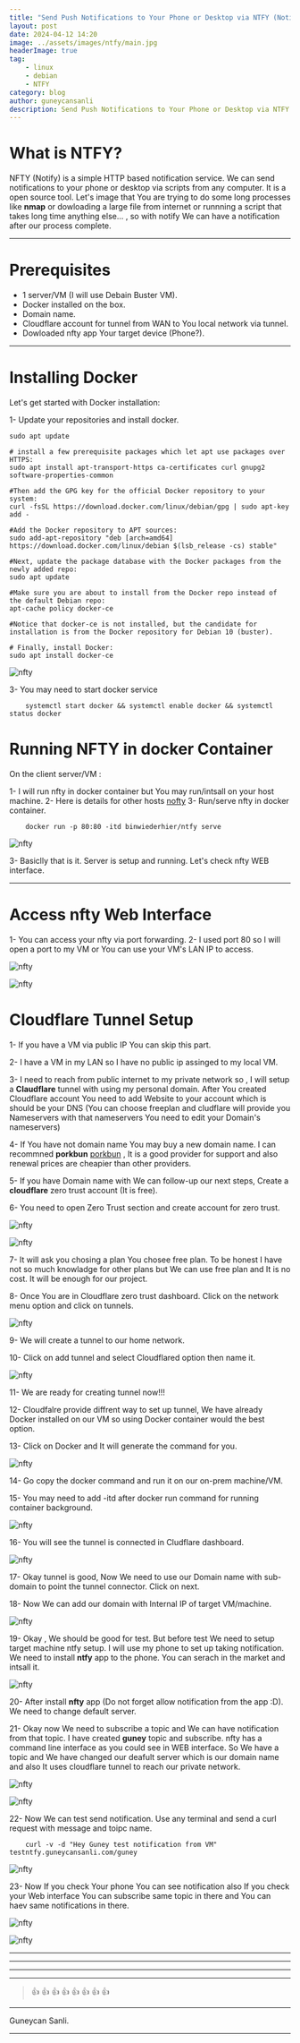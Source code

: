 ```yaml
---
title: "Send Push Notifications to Your Phone or Desktop via NTFY (Notify)"
layout: post
date: 2024-04-12 14:20
image: ../assets/images/ntfy/main.jpg
headerImage: true
tag:
    - linux
    - debian
    - NTFY
category: blog
author: guneycansanli
description: Send Push Notifications to Your Phone or Desktop via NTFY
---
```


# What is NTFY?

NFTY (Notify) is a simple HTTP based notification service. We can send notifications to your phone or desktop via scripts from any computer. It is a open source tool. Let's image that You are trying to do some long processes like **nmap** or dowloading a large file from internet or runnning a script that takes long time anything else... , so with notify We can have a notification after our process complete.

---

# Prerequisites

-   1 server/VM (I will use Debain Buster VM).
-   Docker installed on the box.
-   Domain name.
-   Cloudflare account for tunnel from WAN to You local network via tunnel.
-   Dowloaded nfty app Your target device (Phone?).

---

# Installing Docker

Let's get started with Docker installation:

1- Update your repositories and install docker.

```
sudo apt update

# install a few prerequisite packages which let apt use packages over HTTPS:
sudo apt install apt-transport-https ca-certificates curl gnupg2 software-properties-common

#Then add the GPG key for the official Docker repository to your system:
curl -fsSL https://download.docker.com/linux/debian/gpg | sudo apt-key add -

#Add the Docker repository to APT sources:
sudo add-apt-repository "deb [arch=amd64] https://download.docker.com/linux/debian $(lsb_release -cs) stable"

#Next, update the package database with the Docker packages from the newly added repo:
sudo apt update

#Make sure you are about to install from the Docker repo instead of the default Debian repo:
apt-cache policy docker-ce

#Notice that docker-ce is not installed, but the candidate for installation is from the Docker repository for Debian 10 (buster).

# Finally, install Docker:
sudo apt install docker-ce
```

![nfty][1]

3- You may need to start docker service

```
    systemctl start docker && systemctl enable docker && systemctl status docker
```

# Running NFTY in docker Container

On the client server/VM :

1- I will run nfty in docker container but You may run/intsall on your host machine.
2- Here is details for other hosts [nofty](https://docs.ntfy.sh/install/)
3- Run/serve nfty in docker container.

```
    docker run -p 80:80 -itd binwiederhier/ntfy serve
```

![nfty][2]

3- Basiclly that is it. Server is setup and running. Let's check nfty WEB interface.

---

# Access nfty Web Interface

1- You can access your nfty via port forwarding.
2- I used port 80 so I will open a port to my VM or You can use your VM's LAN IP to access.

![nfty][3]

![nfty][4]

# Cloudflare Tunnel Setup

1- If you have a VM via public IP You can skip this part.

2- I have a VM in my LAN so I have no public ip assinged to my local VM.

3- I need to reach from public internet to my private network so , I will setup a **Claudflare** tunnel with using my personal domain. After You created Cloudflare account You need to add Website to your account which is should be your DNS (You can choose freeplan and cludflare will provide you Nameservers with that nameservers You need to edit your Domain's nameservers)

4- If You have not domain name You may buy a new domain name. I can recommned **porkbun** [porkbun](https://porkbun.com/) , It is a good provider for support and also renewal prices are cheapier than other providers.

5- If you have Domain name with We can follow-up our next steps, Create a **cloudflare** zero trust account (It is free).

6- You need to open Zero Trust section and create account for zero trust.

![nfty][5]

![nfty][6]

7- It will ask you chosing a plan You chosee free plan. To be honest I have not so much knowladge for other plans but We can use free plan and It is no cost. It will be enough for our project.

8- Once You are in Cloudflare zero trust dashboard. Click on the network menu option and click on tunnels.

![nfty][7]

9- We will create a tunnel to our home network.

10- Click on add tunnel and select Cloudflared option then name it.

![nfty][8]

11- We are ready for creating tunnel now!!!

12- Cloudfalre provide diffrent way to set up tunnel, We have already Docker installed on our VM so using Docker container would the best option.

13- Click on Docker and It will generate the command for you.

![nfty][9]

14- Go copy the docker command and run it on our on-prem machine/VM.

15- You may need to add -itd after docker run command for running container background.

![nfty][10]

16- You will see the tunnel is connected in Cludflare dashboard.

![nfty][11]

17- Okay tunnel is good, Now We need to use our Domain name with sub-domain to point the tunnel connector. Click on next.

18- Now We can add our domain with Internal IP of target VM/machine.

![nfty][12]

19- Okay , We should be good for test. But before test We need to setup target machine ntfy setup. I will use my phone to set up taking notification. We need to install **ntfy** app to the phone. You can serach in the market and intsall it.

![nfty][13]

20- After install **nfty** app (Do not forget allow notification from the app :D). We need to change default server.


21- Okay now We need to subscribe a topic and We can have notification from that topic. I have created **guney** topic and subscribe. nfty has a command line interface as you could see in WEB interface. So We have a topic and We have changed our deafult server which is our domain name and also It uses cloudflare tunnel to reach our private network.

![nfty][14]

![nfty][15]

22- Now We can test send notification. Use any terminal and send a curl request with message and toipc name.

```
    curl -v -d "Hey Guney test notification from VM" testntfy.guneycansanli.com/guney
```
![nfty][16]

23- Now If you check Your phone You can see notification also If you check your Web interface You can subscribe same topic in there and You can haev same notifications in there. 

![nfty][17]

![nfty][18]


---

---

---

---

> :+1: :+1: :+1: :+1: :+1: :+1: :+1: :+1:

---

Guneycan Sanli.

---

[1]: ../assets/images/ntfy/notfy1-1.jpg
[2]: ../assets/images/ntfy/notfy2.jpg
[3]: ../assets/images/ntfy/notfy3.jpg
[4]: ../assets/images/ntfy/notfy4.jpg
[5]: ../assets/images/ntfy/notfy5.jpg
[6]: ../assets/images/ntfy/notfy6.jpg
[7]: ../assets/images/ntfy/notfy7.jpg
[8]: ../assets/images/ntfy/notfy8.jpg
[9]: ../assets/images/ntfy/notfy10.jpg
[10]: ../assets/images/ntfy/notfy11.jpg
[11]: ../assets/images/ntfy/notfy12.jpg
[12]: ../assets/images/ntfy/notfy13.jpg
[13]: ../assets/images/ntfy/notfy14.jpg
[14]: ../assets/images/ntfy/15.jpg
[15]: ../assets/images/ntfy/notfy15.jpg
[16]: ../assets/images/ntfy/notfy16.jpg
[17]: ../assets/images/ntfy/notfy17.jpg
[18]: ../assets/images/ntfy/notfy18.jpg

```

```
